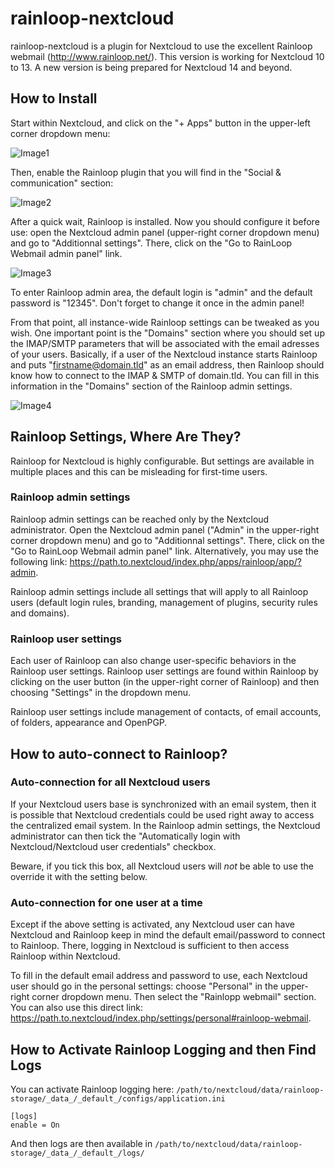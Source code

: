 # rainloop-nextcloud

rainloop-nextcloud is a plugin for Nextcloud to use the excellent Rainloop webmail (http://www.rainloop.net/). This version is working for Nextcloud 10 to 13. A new version is being prepared for Nextcloud 14 and beyond.


## How to Install

Start within Nextcloud, and click on the "+ Apps" button in the upper-left corner dropdown menu:

![Image1](https://github.com/pierre-alain-b/rainloop-nextcloud/blob/master/screenshots/help_a1.png)

Then, enable the Rainloop plugin that you will find in the "Social & communication" section:

![Image2](https://github.com/pierre-alain-b/rainloop-nextcloud/blob/master/screenshots/help_a2.png)

After a quick wait, Rainloop is installed. Now you should configure it before use: open the Nextcloud admin panel (upper-right corner dropdown menu) and go to "Additionnal settings". There, click on the "Go to RainLoop Webmail admin panel" link.

![Image3](https://github.com/pierre-alain-b/rainloop-nextcloud/blob/master/screenshots/help_a3.png)

To enter Rainloop admin area, the default login is "admin" and the default password is "12345". Don't forget to change it once in the admin panel!

From that point, all instance-wide Rainloop settings can be tweaked as you wish. One important point is the "Domains" section where you should set up the IMAP/SMTP parameters that will be associated with the email adresses of your users. Basically, if a user of the Nextcloud instance starts Rainloop and puts "firstname@domain.tld" as an email address, then Rainloop should know how to connect to the IMAP & SMTP of domain.tld. You can fill in this information in the "Domains" section of the Rainloop admin settings.

![Image4](https://github.com/pierre-alain-b/rainloop-nextcloud/blob/master/screenshots/help_a4.png)

## Rainloop Settings, Where Are They?

Rainloop for Nextcloud is highly configurable. But settings are available in multiple places and this can be misleading for first-time users.

### Rainloop admin settings
Rainloop admin settings can be reached only by the Nextcloud administrator. Open the Nextcloud admin panel ("Admin" in the upper-right corner dropdown menu) and go to "Additionnal settings". There, click on the "Go to RainLoop Webmail admin panel" link. Alternatively, you may use the following link: https://path.to.nextcloud/index.php/apps/rainloop/app/?admin.

Rainloop admin settings include all settings that will apply to all Rainloop users (default login rules, branding, management of plugins, security rules and domains).

### Rainloop user settings
Each user of Rainloop can also change user-specific behaviors in the Rainloop user settings. Rainloop user settings are found within Rainloop by clicking on the user button (in the upper-right corner of Rainloop) and then choosing "Settings" in the dropdown menu.

Rainloop user settings include management of contacts, of email accounts, of folders, appearance and OpenPGP.

## How to auto-connect to Rainloop?

### Auto-connection for all Nextcloud users
If your Nextcloud users base is synchronized with an email system, then it is possible that Nextcloud credentials could be used right away to access the centralized email system. In the Rainloop admin settings, the Nextcloud administrator can then tick the "Automatically login with Nextcloud/Nextcloud user credentials" checkbox.

Beware, if you tick this box, all Nextcloud users will *not* be able to use the override it with the setting below.

### Auto-connection for one user at a time
Except if the above setting is activated, any Nextcloud user can have Nextcloud and Rainloop keep in mind the default email/password to connect to Rainloop. There, logging in Nextcloud is sufficient to then access Rainloop within Nextcloud.

To fill in the default email address and password to use, each Nextcloud user should go in the personal settings: choose "Personal" in the upper-right corner dropdown menu. Then select the "Rainlopp webmail" section. You can also use this direct link: https://path.to.nextcloud/index.php/settings/personal#rainloop-webmail.


## How to Activate Rainloop Logging and then Find Logs

You can activate Rainloop logging here: `/path/to/nextcloud/data/rainloop-storage/_data_/_default_/configs/application.ini`
```
[logs]
enable = On
```
And then logs are then available in `/path/to/nextcloud/data/rainloop-storage/_data_/_default_/logs/`
